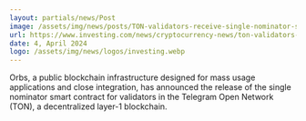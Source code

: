 ```yaml
---
layout: partials/news/Post
image: /assets/img/news/posts/TON-validators-receive-single-nominator-smart-contract-investing.jpg
url: https://www.investing.com/news/cryptocurrency-news/ton-validators-receive-single-nominator-smart-contract-3048811
date: 4, April 2024
logo: /assets/img/news/logos/investing.webp
---
```


Orbs, a public blockchain infrastructure designed for mass usage applications and close integration, has announced the release of the single nominator smart contract for validators in the Telegram Open Network (TON), a decentralized layer-1 blockchain.
